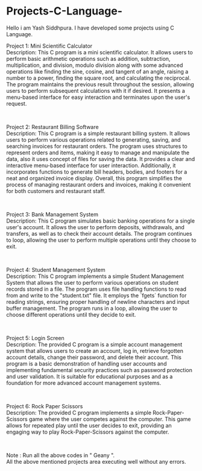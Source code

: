 # Projects-C-Language-
Hello i am Yash Siddhpura. I have developed some projects using C Language.
<br>
<p> 
 Project 1: Mini Scientific Calculator<br> 
 Description: This C program is a mini scientific calculator. It allows users to perform basic arithmetic operations such as addition, subtraction, multiplication, and division, modulo division along with some advanced operations like finding the sine, cosine, and tangent of an angle, raising a number to a power, finding the square root, and calculating the reciprocal. The program maintains the previous result throughout the session, allowing users to perform subsequent calculations with it if desired. It presents a menu-based interface for easy interaction and terminates upon the user's request. </p>
<br>

<p>
 Project 2: Restaurant Billing Software<br>
 Description: This C program is a simple restaurant billing system. It allows users to perform various operations related to generating, saving, and searching invoices for restaurant orders. The program uses structures to represent orders and items, making it easy to manage and manipulate the data, also it uses concept of files for saving the data. It provides a clear and interactive menu-based interface for user interaction. Additionally, it incorporates functions to generate bill headers, bodies, and footers for a neat and organized invoice display. Overall, this program simplifies the process of managing restaurant orders and invoices, making it convenient for both customers and restaurant staff.</p>
<br>

<p>
 Project 3: Bank Management System<br>
 Description: This C program simulates basic banking operations for a single user's account. It allows the user to perform deposits, withdrawals, and transfers, as well as to check their account details. The program continues to loop, allowing the user to perform multiple operations until they choose to exit.</p>
<br>

<p>
 Project 4: Student Management System<br>
 Description: This C program implements a simple Student Management System that allows the user to perform various operations on student records stored in a file. The program uses file handling functions to read from and write to the "student.txt" file. It employs the `fgets` function for reading strings, ensuring proper handling of newline characters and input buffer management. The program runs in a loop, allowing the user to choose different operations until they decide to exit.</p>
<br>

<p>
 Project 5: Login Screen<br>
 Description: The provided C program is a simple account management system that allows users to create an account, log in, retrieve forgotten account details, change their password, and delete their account. This program is a basic demonstration of handling user accounts and implementing fundamental security practices such as password protection and user validation. It is suitable for educational purposes and as a foundation for more advanced account management systems.</p>
<br>

<p>
 Project 6: Rock Paper Scissors<br>
 Description: The provided C program implements a simple Rock-Paper-Scissors game where the user competes against the computer. This game allows for repeated play until the user decides to exit, providing an engaging way to play Rock-Paper-Scissors against the computer.</p>
<br>

<p>Note : Run all the above codes in " Geany ".<br> All the above mentioned projects area executing well without any errors. </p>
